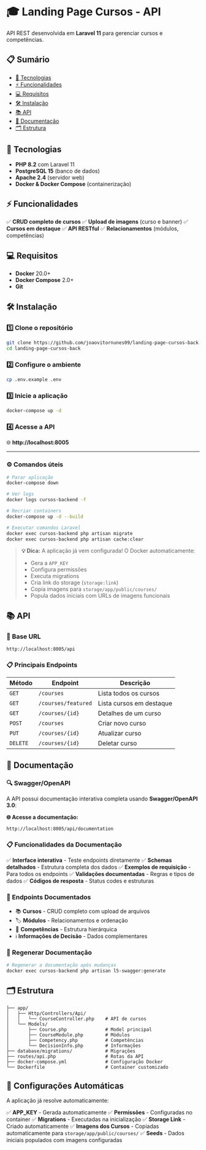# 🎓 Landing Page Cursos - API

API REST desenvolvida em **Laravel 11** para gerenciar cursos e competências.

## 📋 Sumário

- [🚀 Tecnologias](#-tecnologias)
- [⚡ Funcionalidades](#-funcionalidades)
- [💻 Requisitos](#-requisitos)
- [🛠️ Instalação](#%EF%B8%8F-instalação)
- [📚 API](#-api)
- [📖 Documentação](#-documentação)
- [🗂️ Estrutura](#%EF%B8%8F-estrutura)

## 🚀 Tecnologias

- **PHP 8.2** com Laravel 11
- **PostgreSQL 15** (banco de dados)
- **Apache 2.4** (servidor web)
- **Docker & Docker Compose** (containerização)

## ⚡ Funcionalidades

✅ **CRUD completo de cursos**
✅ **Upload de imagens** (curso e banner)
✅ **Cursos em destaque**
✅ **API RESTful**
✅ **Relacionamentos** (módulos, competências)

## 💻 Requisitos

- **Docker** 20.0+
- **Docker Compose** 2.0+
- **Git**

## 🛠️ Instalação

### 1️⃣ Clone o repositório
```bash
git clone https://github.com/joaovitornunes09/landing-page-cursos-back.git
cd landing-page-cursos-back
```

### 2️⃣ Configure o ambiente
```bash
cp .env.example .env
```

### 3️⃣ Inicie a aplicação
```bash
docker-compose up -d
```

### 4️⃣ Acesse a API
🌐 **http://localhost:8005**

---

### ⚙️ Comandos úteis

```bash
# Parar aplicação
docker-compose down

# Ver logs
docker logs cursos-backend -f

# Recriar containers
docker-compose up -d --build

# Executar comandos Laravel
docker exec cursos-backend php artisan migrate
docker exec cursos-backend php artisan cache:clear
```

> **💡 Dica:** A aplicação já vem configurada! O Docker automaticamente:
> - Gera a `APP_KEY`
> - Configura permissões
> - Executa migrations
> - Cria link do storage (`storage:link`)
> - Copia imagens para `storage/app/public/courses/`
> - Popula dados iniciais com URLs de imagens funcionais

## 📚 API

### 🔗 Base URL
```
http://localhost:8005/api
```

### 📋 Principais Endpoints

| Método | Endpoint | Descrição |
|--------|----------|-----------|
| `GET` | `/courses` | Lista todos os cursos |
| `GET` | `/courses/featured` | Lista cursos em destaque |
| `GET` | `/courses/{id}` | Detalhes de um curso |
| `POST` | `/courses` | Criar novo curso |
| `PUT` | `/courses/{id}` | Atualizar curso |
| `DELETE` | `/courses/{id}` | Deletar curso |

## 📖 Documentação

### 🔍 Swagger/OpenAPI

A API possui documentação interativa completa usando **Swagger/OpenAPI 3.0**:

**🌐 Acesse a documentação:**
```
http://localhost:8005/api/documentation
```

### 📋 Funcionalidades da Documentação

✅ **Interface interativa** - Teste endpoints diretamente
✅ **Schemas detalhados** - Estrutura completa dos dados
✅ **Exemplos de requisição** - Para todos os endpoints
✅ **Validações documentadas** - Regras e tipos de dados
✅ **Códigos de resposta** - Status codes e estruturas

### 📂 Endpoints Documentados

- 📚 **Cursos** - CRUD completo com upload de arquivos
- 🏷️ **Módulos** - Relacionamentos e ordenação
- 🎯 **Competências** - Estrutura hierárquica
- ℹ️ **Informações de Decisão** - Dados complementares

### 🔄 Regenerar Documentação

```bash
# Regenerar a documentação após mudanças
docker exec cursos-backend php artisan l5-swagger:generate
```

## 🗂️ Estrutura

```
├── app/
│   ├── Http/Controllers/Api/
│   │   └── CourseController.php    # API de cursos
│   └── Models/
│       ├── Course.php              # Model principal
│       ├── CourseModule.php        # Módulos
│       ├── Competency.php          # Competências
│       └── DecisionInfo.php        # Informações
├── database/migrations/            # Migrações
├── routes/api.php                  # Rotas da API
├── docker-compose.yml              # Configuração Docker
└── Dockerfile                      # Container customizado
```

## 🔧 Configurações Automáticas

A aplicação já resolve automaticamente:

✅ **APP_KEY** - Gerada automaticamente
✅ **Permissões** - Configuradas no container
✅ **Migrations** - Executadas na inicialização
✅ **Storage Link** - Criado automaticamente
✅ **Imagens dos Cursos** - Copiadas automaticamente para `storage/app/public/courses/`
✅ **Seeds** - Dados iniciais populados com imagens configuradas
